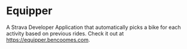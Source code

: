 # Equipper
A Strava Developer Application that automatically picks a bike for each activity based on previous rides. Check it out at https://equipper.bencoomes.com.